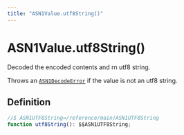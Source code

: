 ```yaml
---
title: "ASN1Value.utf8String()"
---
```


# ASN1Value.utf8String()

Decoded the encoded contents and rn utf8 string.

Throws an [`ASN1DecodeError`](/reference/main/ASN1DecodeError) if the value is not an utf8 string.

## Definition

```ts
//$ ASN1UTF8String=/reference/main/ASN1UTF8String
function utf8String(): $$ASN1UTF8String;
```
